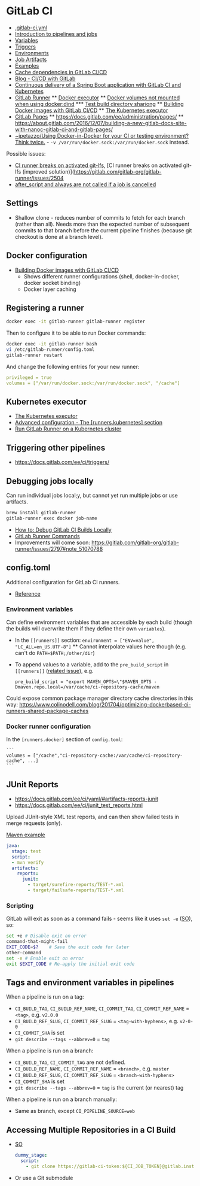 # GitLab CI

* [.gitlab-ci.yml](https://docs.gitlab.com/ee/ci/yaml/)
* [Introduction to pipelines and jobs](https://docs.gitlab.com/ee/ci/pipelines.html)
* [Variables](https://docs.gitlab.com/ce/ci/variables/README.html)
* [Triggers](https://docs.gitlab.com/ee/ci/triggers/)
* [Environments](https://docs.gitlab.com/ce/ci/environments.html)
* [Job Artifacts](https://docs.gitlab.com/ce/user/project/pipelines/job_artifacts.html)
* [Examples](https://docs.gitlab.com/ee/ci/examples/)
* [Cache dependencies in GitLab CI/CD](https://docs.gitlab.com/ee/ci/caching/)
* [Blog - CI/CD with GitLab](https://about.gitlab.com/2016/08/05/continuous-integration-delivery-and-deployment-with-gitlab/)
* [Continuous delivery of a Spring Boot application with GitLab CI and Kubernetes](https://about.gitlab.com/2016/12/14/continuous-delivery-of-a-spring-boot-application-with-gitlab-ci-and-kubernetes/)
* [GitLab Runner](https://docs.gitlab.com/runner/)
** [Docker executor](https://docs.gitlab.com/runner/executors/docker.html)
** [Docker volumes not mounted when using docker:dind](https://gitlab.com/gitlab-org/gitlab-ce/issues/41227)
*** [Test build directory shariong](https://gitlab.com/tmaczukin-test-projects/test-builds-directory-sharing/blob/master/.gitlab-ci.yml)
** [Building Docker images with GitLab CI/CD](https://docs.gitlab.com/ee/ci/docker/using_docker_build.html)
** [The Kubernetes executor](https://docs.gitlab.com/runner/executors/kubernetes.html)
* [GitLab Pages](https://docs.gitlab.com/ee/user/project/pages/index.html)
** https://docs.gitlab.com/ee/administration/pages/
** https://about.gitlab.com/2016/12/07/building-a-new-gitlab-docs-site-with-nanoc-gitlab-ci-and-gitlab-pages/
* [~jpetazzo/Using Docker-in-Docker for your CI or testing environment? Think twice.](https://jpetazzo.github.io/2015/09/03/do-not-use-docker-in-docker-for-ci/)  - `-v /var/run/docker.sock:/var/run/docker.sock` instead.

Possible issues:

* [CI runner breaks on activated git-lfs](https://gitlab.com/gitlab-org/gitlab-runner/issues/2245), [CI runner breaks on activated git-lfs (improved solution)](https://gitlab.com/gitlab-org/gitlab-runner/issues/2504
* [after_script and always are not called if a job is cancelled](https://gitlab.com/gitlab-org/gitlab-ce/issues/20727)

## Settings

* Shallow clone - reduces number of commits to fetch for each branch (rather than all).  Needs more than the expected number of subsequent commits to that branch before the current pipeline finishes (because git checkout is done at a branch level).

## Docker configuration

* [Building Docker images with GitLab CI/CD](https://docs.gitlab.com/ee/ci/docker/using_docker_build.html)
    * Shows different runner configurations (shell, docker-in-docker, docker socket binding)
    * Docker layer caching
    
## Registering a runner

```bash
docker exec -it gitlab-runner gitlab-runner register
```

Then to configure it to be able to run Docker commands:

```bash
docker exec -it gitlab-runner bash
vi /etc/gitlab-runner/config.toml
gitlab-runner restart
```

And change the following entries for your new runner:

```yaml
privileged = true
volumes = ["/var/run/docker.sock:/var/run/docker.sock", "/cache"]
```

## Kubernetes executor

* [The Kubernetes executor](https://docs.gitlab.com/runner/executors/kubernetes.html)
* [Advanced configuration - The \[runners.kubernetes\] section](https://docs.gitlab.com/runner/configuration/advanced-configuration.html#the-runnerskubernetes-section)
* [Run GitLab Runner on a Kubernetes cluster](https://docs.gitlab.com/runner/install/kubernetes.html)

## Triggering other pipelines

* <https://docs.gitlab.com/ee/ci/triggers/>

## Debugging jobs locally

Can run individual jobs local;y, but cannot yet run multiple jobs or use artifacts.

```bash
brew install gitlab-runner
gitlab-runner exec docker job-name
```

* [How to: Debug GitLab CI Builds Locally](https://substrakt.com/how-to-debug-gitlab-ci-builds-locally/)
* [GitLab Runner Commands](https://docs.gitlab.com/runner/commands/README.html)
* Improvements will come soon: <https://gitlab.com/gitlab-org/gitlab-runner/issues/2797#note_51070788>

## config.toml

Additional configuration for GitLab CI runners.

* [Reference](https://docs.gitlab.com/runner/configuration/advanced-configuration.html)

### Environment variables

Can define environment variables that are accessible by each build (though the builds will overwrite them if they define their own `variables`).
* In the `[[runners]]` section: `environment = ["ENV=value", "LC_ALL=en_US.UTF-8"]`
** Cannot interpolate values here though (e.g. can't do `PATH=$PATH;/other/dir`)
* To append values to a variable, add to the `pre_build_script` in `[[runners]]` ([related issue](https://gitlab.com/gitlab-org/gitlab-runner/issues/1249)), e.g.

    ```
    pre_build_script = "export MAVEN_OPTS=\"$MAVEN_OPTS -Dmaven.repo.local=/var/cache/ci-repository-cache/maven
    ```

Could expose common package manager directory cache directories in this way: <https://www.colinodell.com/blog/201704/optimizing-dockerbased-ci-runners-shared-package-caches>

### Docker runner configuration

In the `[runners.docker]` section of `config.toml`:

    ```
    volumes = ["/cache","ci-repository-cache:/var/cache/ci-repository-cache", ...]
    ```
    
## JUnit Reports

* <https://docs.gitlab.com/ee/ci/yaml/#artifacts-reports-junit>
* <https://docs.gitlab.com/ee/ci/junit_test_reports.html>

Upload JUnit-style XML test reports, and can then show failed tests in merge requests (only).

[Maven example](https://docs.gitlab.com/ee/ci/junit_test_reports.html#maven)

```yaml
java:
  stage: test
  script:
  - mvn verify
  artifacts:
    reports:
      junit:
        - target/surefire-reports/TEST-*.xml
        - target/failsafe-reports/TEST-*.xml
```

### Scripting

GitLab will exit as soon as a command fails - seems like it uses `set -e` ([SO](https://stackoverflow.com/a/39468230/125246)), so:

```bash
set +e # Disable exit on error
command-that-might-fail
EXIT_CODE=$?    # Save the exit code for later
other-command
set -e # Enable exit on error
exit $EXIT_CODE # Re-apply the initial exit code
```

## Tags and environment variables in pipelines

When a pipeline is run on a tag:

* `CI_BUILD_TAG`, `CI_BUILD_REF_NAME`, `CI_COMMIT_TAG`, `CI_COMMIT_REF_NAME` = `<tag>`, e.g. `v2.0.0`
* `CI_BUILD_REF_SLUG`, `CI_COMMIT_REF_SLUG` = `<tag-with-hyphens>`, e.g. `v2-0-0`
* `CI_COMMIT_SHA` is set
* `git describe --tags --abbrev=0` = `tag`

When a pipeline is run on a branch:

* `CI_BUILD_TAG`, `CI_COMMIT_TAG` are not defined.
* `CI_BUILD_REF_NAME`, `CI_COMMIT_REF_NAME` = `<branch>`, e.g. `master`
* `CI_BUILD_REF_SLUG`, `CI_COMMIT_REF_SLUG` = `<branch-with-hyphens>`
* `CI_COMMIT_SHA` is set
* `git describe --tags --abbrev=0` = `tag` is the current (or nearest) tag

When a pipeline is run on a branch manually:

* Same as branch, except `CI_PIPELINE_SOURCE=web`

## Accessing Multiple Repositories in a CI Build

* [SO](https://stackoverflow.com/a/50163888/125246)

    ```yaml
    dummy_stage:
      script:
        - git clone https://gitlab-ci-token:${CI_JOB_TOKEN}@gitlab.instance/group/project.git
    ```
* Or use a Git submodule